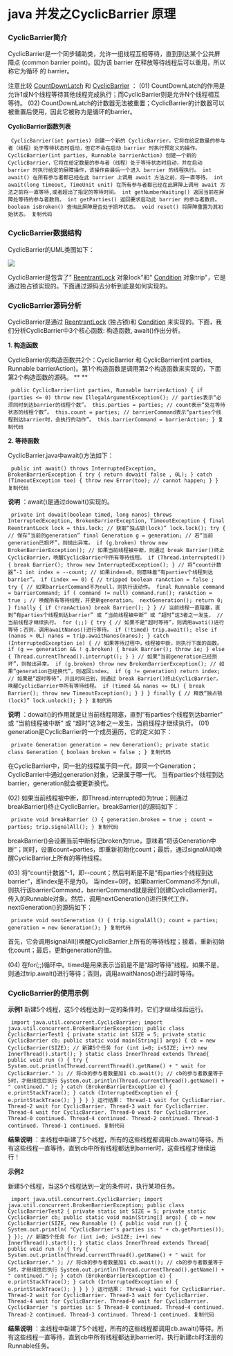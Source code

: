 # java 并发之CyclicBarrier 原理 #

### CyclicBarrier简介 ###

CyclicBarrier是一个同步辅助类，允许一组线程互相等待，直到到达某个公共屏障点 (common barrier point)。因为该 barrier 在释放等待线程后可以重用，所以称它为循环 的 barrier。

注意比较 [CountDownLatch]( https://link.juejin.im?target=http%3A%2F%2Fwww.cnblogs.com%2Fskywang12345%2Fp%2F3533887.html ) 和 [CyclicBarrier]( https://link.juejin.im?target=http%3A%2F%2Fwww.cnblogs.com%2Fskywang12345%2Fp%2F3533995.html ) ：
(01) CountDownLatch的作用是允许1或N个线程等待其他线程完成执行；而CyclicBarrier则是允许N个线程相互等待。
(02) CountDownLatch的计数器无法被重置；CyclicBarrier的计数器可以被重置后使用，因此它被称为是循环的barrier。

**CyclicBarrier函数列表**

` CyclicBarrier(int parties) 创建一个新的 CyclicBarrier，它将在给定数量的参与者（线程）处于等待状态时启动，但它不会在启动 barrier 时执行预定义的操作。 CyclicBarrier(int parties, Runnable barrierAction) 创建一个新的 CyclicBarrier，它将在给定数量的参与者（线程）处于等待状态时启动，并在启动 barrier 时执行给定的屏障操作，该操作由最后一个进入 barrier 的线程执行。 int await() 在所有参与者都已经在此 barrier 上调用 await 方法之前，将一直等待。 int await(long timeout, TimeUnit unit) 在所有参与者都已经在此屏障上调用 await 方法之前将一直等待,或者超出了指定的等待时间。 int getNumberWaiting() 返回当前在屏障处等待的参与者数目。 int getParties() 返回要求启动此 barrier 的参与者数目。 boolean isBroken() 查询此屏障是否处于损坏状态。 void reset() 将屏障重置为其初始状态。 复制代码`

### CyclicBarrier数据结构 ###

CyclicBarrier的UML类图如下：

![](https://user-gold-cdn.xitu.io/2019/6/5/16b26d1fbcb56125?imageView2/0/w/1280/h/960/ignore-error/1)

CyclicBarrier是包含了" [ReentrantLock]( https://link.juejin.im?target=http%3A%2F%2Fwww.cnblogs.com%2Fskywang12345%2Fp%2F3496147.html ) 对象lock"和" [Condition]( https://link.juejin.im?target=http%3A%2F%2Fwww.cnblogs.com%2Fskywang12345%2Fp%2F3496716.html ) 对象trip"，它是通过独占锁实现的。下面通过源码去分析到底是如何实现的。

### CyclicBarrier源码分析 ###

CyclicBarrier是通过 [ReentrantLock]( https://link.juejin.im?target=http%3A%2F%2Fwww.cnblogs.com%2Fskywang12345%2Fp%2F3496147.html ) (独占锁)和 [Condition]( https://link.juejin.im?target=http%3A%2F%2Fwww.cnblogs.com%2Fskywang12345%2Fp%2F3496716.html ) 来实现的。下面，我们分析CyclicBarrier中3个核心函数: 构造函数, await()作出分析。

**1. 构造函数**

CyclicBarrier的构造函数共2个：CyclicBarrier 和 CyclicBarrier(int parties, Runnable barrierAction)。第1个构造函数是调用第2个构造函数来实现的，下面第2个构造函数的源码。 **
**

` public CyclicBarrier(int parties, Runnable barrierAction) { if (parties <= 0) throw new IllegalArgumentException(); // parties表示“必须同时到达barrier的线程个数”。 this.parties = parties; // count表示“处在等待状态的线程个数”。 this.count = parties; // barrierCommand表示“parties个线程到达barrier时，会执行的动作”。 this.barrierCommand = barrierAction; } 复制代码`

**2. 等待函数**

CyclicBarrier.java中await()方法如下：

` public int await() throws InterruptedException, BrokenBarrierException { try { return dowait( false , 0L); } catch (TimeoutException toe) { throw new Error(toe); // cannot happen; } } 复制代码`

**说明** ：await()是通过dowait()实现的。

` private int dowait(boolean timed, long nanos) throws InterruptedException, BrokenBarrierException, TimeoutException { final ReentrantLock lock = this.lock; // 获取“独占锁(lock)” lock.lock(); try { // 保存“当前的generation” final Generation g = generation; // 若“当前generation已损坏”，则抛出异常。 if (g.broken) throw new BrokenBarrierException(); // 如果当前线程被中断，则通过 break Barrier()终止CyclicBarrier，唤醒CyclicBarrier中所有等待线程。 if (Thread.interrupted()) { break Barrier(); throw new InterruptedException(); } // 将“count计数器”-1 int index = --count; // 如果index=0，则意味着“有parties个线程到达barrier”。 if (index == 0) { // tripped boolean ranAction = false ; try { // 如果barrierCommand不为null，则执行该动作。 final Runnable command = barrierCommand; if ( command != null) command.run(); ranAction = true ; // 唤醒所有等待线程，并更新generation。 nextGeneration(); return 0; } finally { if (!ranAction) break Barrier(); } } // 当前线程一直阻塞，直到“有parties个线程到达barrier” 或 “当前线程被中断” 或 “超时”这3者之一发生， // 当前线程才继续执行。 for (;;) { try { // 如果不是“超时等待”，则调用awati()进行等待；否则，调用awaitNanos()进行等待。 if (!timed) trip.await(); else if (nanos > 0L) nanos = trip.awaitNanos(nanos); } catch (InterruptedException ie) { // 如果等待过程中，线程被中断，则执行下面的函数。 if (g == generation && ! g.broken) { break Barrier(); throw ie; } else { Thread.currentThread().interrupt(); } } // 如果“当前generation已经损坏”，则抛出异常。 if (g.broken) throw new BrokenBarrierException(); // 如果“generation已经换代”，则返回index。 if (g != generation) return index; // 如果是“超时等待”，并且时间已到，则通过 break Barrier()终止CyclicBarrier，唤醒CyclicBarrier中所有等待线程。 if (timed && nanos <= 0L) { break Barrier(); throw new TimeoutException(); } } } finally { // 释放“独占锁(lock)” lock.unlock(); } } 复制代码`

**说明** ：dowait()的作用就是让当前线程阻塞，直到“有parties个线程到达barrier” 或 “当前线程被中断” 或 “超时”这3者之一发生，当前线程才继续执行。
(01) generation是CyclicBarrier的一个成员遍历，它的定义如下：

` private Generation generation = new Generation(); private static class Generation { boolean broken = false ; } 复制代码`

在CyclicBarrier中，同一批的线程属于同一代，即同一个Generation；CyclicBarrier中通过generation对象，记录属于哪一代。
当有parties个线程到达barrier，generation就会被更新换代。

(02) 如果当前线程被中断，即Thread.interrupted()为true；则通过breakBarrier()终止CyclicBarrier。breakBarrier()的源码如下：

` private void breakBarrier () { generation.broken = true ; count = parties; trip.signalAll(); } 复制代码`

breakBarrier()会设置当前中断标记broken为true，意味着“将该Generation中断”；同时，设置count=parties，即重新初始化count；最后，通过signalAll()唤醒CyclicBarrier上所有的等待线程。

(03) 将“count计数器”-1，即--count；然后判断是不是“有parties个线程到达barrier”，即index是不是为0。
当index=0时，如果barrierCommand不为null，则执行该barrierCommand，barrierCommand就是我们创建CyclicBarrier时，传入的Runnable对象。然后，调用nextGeneration()进行换代工作，nextGeneration()的源码如下：

` private void nextGeneration () { trip.signalAll(); count = parties; generation = new Generation(); } 复制代码`

首先，它会调用signalAll()唤醒CyclicBarrier上所有的等待线程；接着，重新初始化count；最后，更新generation的值。

(04) 在for(;;)循环中。timed是用来表示当前是不是“超时等待”线程。如果不是，则通过trip.await()进行等待；否则，调用awaitNanos()进行超时等待。

### CyclicBarrier的使用示例 ###

**示例1**
新建5个线程，这5个线程达到一定的条件时，它们才继续往后运行。

` import java.util.concurrent.CyclicBarrier; import java.util.concurrent.BrokenBarrierException; public class CyclicBarrierTest1 { private static int SIZE = 5; private static CyclicBarrier cb; public static void main(String[] args) { cb = new CyclicBarrier(SIZE); // 新建5个任务 for (int i=0; i<SIZE; i++) new InnerThread().start(); } static class InnerThread extends Thread{ public void run () { try { System.out.println(Thread.currentThread().getName() + " wait for CyclicBarrier." ); // 将cb的参与者数量加1 cb.await(); // cb的参与者数量等于5时，才继续往后执行 System.out.println(Thread.currentThread().getName() + " continued." ); } catch (BrokenBarrierException e) { e.printStackTrace(); } catch (InterruptedException e) { e.printStackTrace(); } } } } 运行结果： Thread-1 wait for CyclicBarrier. Thread-2 wait for CyclicBarrier. Thread-3 wait for CyclicBarrier. Thread-4 wait for CyclicBarrier. Thread-0 wait for CyclicBarrier. Thread-0 continued. Thread-4 continued. Thread-2 continued. Thread-3 continued. Thread-1 continued. 复制代码`

**结果说明** ：主线程中新建了5个线程，所有的这些线程都调用cb.await()等待。所有这些线程一直等待，直到cb中所有线程都达到barrier时，这些线程才继续运行！

**示例2**

新建5个线程，当这5个线程达到一定的条件时，执行某项任务。

` import java.util.concurrent.CyclicBarrier; import java.util.concurrent.BrokenBarrierException; public class CyclicBarrierTest2 { private static int SIZE = 5; private static CyclicBarrier cb; public static void main(String[] args) { cb = new CyclicBarrier(SIZE, new Runnable () { public void run () { System.out.println( "CyclicBarrier's parties is: " + cb.getParties()); } }); // 新建5个任务 for (int i=0; i<SIZE; i++) new InnerThread().start(); } static class InnerThread extends Thread{ public void run () { try { System.out.println(Thread.currentThread().getName() + " wait for CyclicBarrier." ); // 将cb的参与者数量加1 cb.await(); // cb的参与者数量等于5时，才继续往后执行 System.out.println(Thread.currentThread().getName() + " continued." ); } catch (BrokenBarrierException e) { e.printStackTrace(); } catch (InterruptedException e) { e.printStackTrace(); } } } } 运行结果： Thread-1 wait for CyclicBarrier. Thread-2 wait for CyclicBarrier. Thread-3 wait for CyclicBarrier. Thread-4 wait for CyclicBarrier. Thread-0 wait for CyclicBarrier. CyclicBarrier 's parties is: 5 Thread-0 continued. Thread-4 continued. Thread-2 continued. Thread-3 continued. Thread-1 continued. 复制代码`

**结果说明** ：主线程中新建了5个线程，所有的这些线程都调用cb.await()等待。所有这些线程一直等待，直到cb中所有线程都达到barrier时，执行新建cb时注册的Runnable任务。